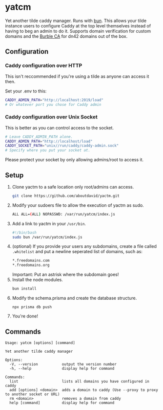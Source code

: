# yatcm

Yet another tilde caddy manager. Runs with [bun](https://bun.sh). This allows your tilde instance users to configure Caddy at the top level themselves instead of having to beg an admin to do it. Supports domain verification for custom domains and the [Burble CA](https://dn42.burble.com/services/ca/) for dn42 domains out of the box.

## Configuration

### Caddy configuration over HTTP
This isn't reccommended if you're using a tilde as anyone can access it then.

Set your .env to this:

```bash
CADDY_ADMIN_PATH="http://localhost:2019/load"
# Or whatever port you chose for Caddy admin
```
### Caddy configuration over Unix Socket
This is better as you can control access to the socket.

```bash
# Leave CADDY_ADMIN_PATH alone.
CADDY_ADMIN_PATH="http://localhost/load"
CADDY_SOCKET_PATH="unix//run/caddy/caddy-admin.sock"
# Specify where you put your socket at.
```

Please protect your socket by only allowing admins/root to access it.


## Setup
1. Clone yactm to a safe location only root/admins can access.
   ```bash
   git clone https://github.com/aboutdavid/yactm.git
   ```
2. Modify your sudoers file to allow the execution of yactm as sudo.
   ```bash
   ALL ALL=(ALL) NOPASSWD: /var/run/yatcm/index.js
   ```
3. Add a link to yactm in your `/usr/bin`.
   ```bash
   #!/bin/bash
   sudo bun /var/run/yatcm/index.js
   ```
4. (optional) If you provide your users any subdomains, create a file called `.whitelist` and put a newline seperated list of domains, such as:
   ```bash
   *.freedomains.com
   *.freedomains.org
   ```
   Important: Put an astrisk where the subdomain goes!
5. Install the node modules.
   ```bash
   bun install
   ```
6. Modify the schema.prisma and create the database structure.
   ```
   npx prisma db push
   ```
7. You're done!

## Commands
```
Usage: yatcm [options] [command]

Yet another tilde caddy manager

Options:
  -V, --version           output the version number
  -h, --help              display help for command

Commands:
  list                    lists all domains you have configured in caddy
  add [options] <domain>  adds a domain to caddy (Use --proxy to proxy to another socket or URL)
  rm <domain>             removes a domain from caddy
  help [command]          display help for command
```